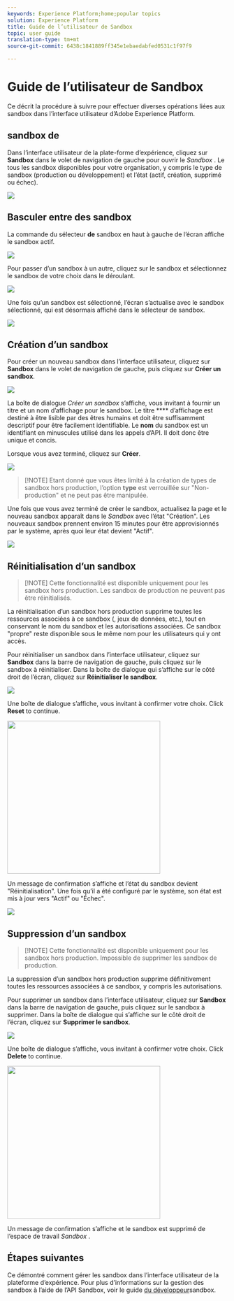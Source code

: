 ```yaml
---
keywords: Experience Platform;home;popular topics
solution: Experience Platform
title: Guide de l’utilisateur de Sandbox
topic: user guide
translation-type: tm+mt
source-git-commit: 6438c1841889ff345e1ebaedabfed0531c1f97f9

---
```



# Guide de l’utilisateur de Sandbox

Ce  décrit la procédure à suivre pour effectuer diverses opérations liées aux sandbox dans l’interface utilisateur d’Adobe Experience Platform.

## sandbox de 

Dans l’interface utilisateur de la plate-forme d’expérience, cliquez sur **Sandbox** dans le volet de navigation de gauche pour ouvrir le _Sandbox_ . Le  tous les sandbox disponibles pour votre organisation, y compris le type de sandbox (production ou développement) et l’état (actif, création, supprimé ou échec).

![](../images/ui/sandboxes-tab.png)

## Basculer entre des sandbox

La commande du sélecteur **de** sandbox en haut à gauche de l’écran affiche le sandbox actif.

![](../images/ui/sandbox-selector.png)

Pour passer d’un sandbox à un autre, cliquez sur le sandbox et sélectionnez le sandbox de votre choix dans le déroulant.

![](../images/ui/switch-sandbox.png)

Une fois qu’un sandbox est sélectionné, l’écran s’actualise avec le sandbox sélectionné, qui est désormais affiché dans le sélecteur de sandbox.

![](../images/ui/sandbox-switched.png)

## Création d’un sandbox

Pour créer un nouveau sandbox dans l’interface utilisateur, cliquez sur **Sandbox** dans le volet de navigation de gauche, puis cliquez sur **Créer un sandbox**.

![](../images/ui/create-sandbox-button.png)

La boîte de dialogue _Créer un sandbox_ s’affiche, vous invitant à fournir un titre et un nom d’affichage pour le sandbox. Le titre **** d’affichage est destiné à être lisible par des êtres humains et doit être suffisamment descriptif pour être facilement identifiable. Le **nom** du sandbox est un identifiant en minuscules utilisé dans les appels d’API. Il doit donc être unique et concis.

Lorsque vous avez terminé, cliquez sur **Créer**.

![](../images/ui/create-sandbox-dialog.png)

>[!NOTE] Etant donné que vous êtes limité à la création de types de sandbox hors production, l’option **type** est verrouillée sur &quot;Non-production&quot; et ne peut pas être manipulée.

Une fois que vous avez terminé de créer le sandbox, actualisez la page et le nouveau sandbox apparaît dans le _Sandbox_ avec l’état &quot;Création&quot;. Les nouveaux sandbox prennent environ 15 minutes pour être approvisionnés par le système, après quoi leur état devient &quot;Actif&quot;.

![](../images/ui/sandbox-created.png)

## Réinitialisation d’un sandbox

>[!NOTE] Cette fonctionnalité est disponible uniquement pour les sandbox hors production. Les sandbox de production ne peuvent pas être réinitialisés.

La réinitialisation d’un sandbox hors production supprime toutes les ressources associées à ce sandbox (, jeux de données, etc.), tout en conservant le nom du sandbox et les autorisations associées. Ce sandbox &quot;propre&quot; reste disponible sous le même nom pour les utilisateurs qui y ont accès.

Pour réinitialiser un sandbox dans l’interface utilisateur, cliquez sur **Sandbox** dans la barre de navigation de gauche, puis cliquez sur le sandbox à réinitialiser. Dans la boîte de dialogue qui s’affiche sur le côté droit de l’écran, cliquez sur **Réinitialiser le sandbox**.

![](../images/ui/reset-sandbox-button.png)

Une boîte de dialogue s’affiche, vous invitant à confirmer votre choix. Click **Reset** to continue.

<img src="../images/ui/reset-are-you-sure.png" width="350"><br>

Un message de confirmation s’affiche et l’état du sandbox devient &quot;Réinitialisation&quot;. Une fois qu’il a été configuré par le système, son état est mis à jour vers &quot;Actif&quot; ou &quot;Échec&quot;.

![](../images/ui/sandbox-resetting.png)

## Suppression d’un sandbox

>[!NOTE] Cette fonctionnalité est disponible uniquement pour les sandbox hors production. Impossible de supprimer les sandbox de production.

La suppression d’un sandbox hors production supprime définitivement toutes les ressources associées à ce sandbox, y compris les autorisations.

Pour supprimer un sandbox dans l’interface utilisateur, cliquez sur **Sandbox** dans la barre de navigation de gauche, puis cliquez sur le sandbox à supprimer. Dans la boîte de dialogue qui s’affiche sur le côté droit de l’écran, cliquez sur **Supprimer le sandbox**.

![](../images/ui/delete-sandbox-button.png)

Une boîte de dialogue s’affiche, vous invitant à confirmer votre choix. Click **Delete** to continue.

<img src="../images/ui/delete-are-you-sure.png" width="350"><br>

Un message de confirmation s’affiche et le sandbox est supprimé de l’espace de travail _Sandbox_ .

## Étapes suivantes

Ce  démontré comment gérer les sandbox dans l’interface utilisateur de la plateforme d’expérience. Pour plus d’informations sur la gestion des sandbox à l’aide de l’API Sandbox, voir le guide [du développeur](../api/getting-started.md)sandbox.